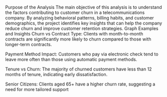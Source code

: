 Purpose of the Analysis
The main objective of this analysis is to understand the factors contributing to customer churn in a telecommunications company. By analyzing behavioral patterns, billing habits, and customer demographics, the project identifies key insights that can help the company reduce churn and improve customer retention strategies.
 Graph Examples and Insights
Churn vs Contract Type: Clients with month-to-month contracts are significantly more likely to churn compared to those with longer-term contracts.

Payment Method Impact: Customers who pay via electronic check tend to leave more often than those using automatic payment methods.

Tenure vs Churn: The majority of churned customers have less than 12 months of tenure, indicating early dissatisfaction.

Senior Citizens: Clients aged 65+ have a higher churn rate, suggesting a need for more tailored support
